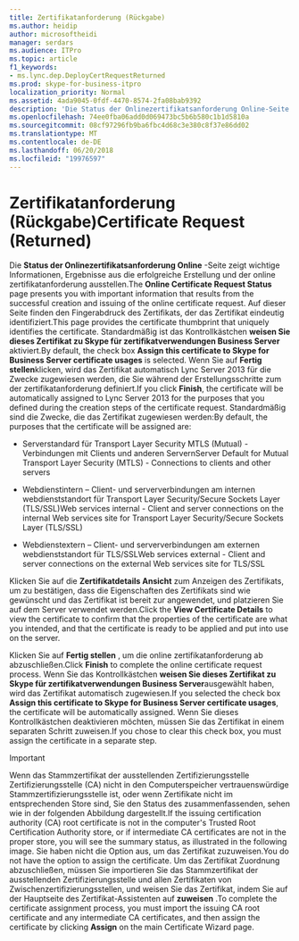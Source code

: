 ```yaml
---
title: Zertifikatanforderung (Rückgabe)
ms.author: heidip
author: microsoftheidi
manager: serdars
ms.audience: ITPro
ms.topic: article
f1_keywords:
- ms.lync.dep.DeployCertRequestReturned
ms.prod: skype-for-business-itpro
localization_priority: Normal
ms.assetid: 4ada9045-0fdf-4470-8574-2fa08bab9392
description: 'Die Status der Onlinezertifikatsanforderung Online-Seite zeigt wichtige Informationen, Ergebnisse aus die erfolgreiche Erstellung und der online zertifikatanforderung ausstellen. Auf dieser Seite finden den Fingerabdruck des Zertifikats, der das Zertifikat eindeutig identifiziert. Standardmäßig ist das Kontrollkästchen weisen dieses Zertifikat Skype für zertifikatverwendungen Business Server aktiviert. Wenn Sie auf "Fertig stellen" klicken, wird das Zertifikat automatisch Lync Server 2013 für die Zwecke zugewiesen werden, die Sie während der Erstellungsschritte zum der zertifikatanforderung definiert. Standardmäßig sind die Zwecke, die das Zertifikat zugewiesen werden:'
ms.openlocfilehash: 74ee0fba06add0d069473bc5b6b580c1b1d5810a
ms.sourcegitcommit: 08cf97296fb9ba6fbc4d68c3e380c8f37e86dd02
ms.translationtype: MT
ms.contentlocale: de-DE
ms.lasthandoff: 06/20/2018
ms.locfileid: "19976597"
---
```

# <a name="certificate-request-returned"></a><span data-ttu-id="9757d-107">Zertifikatanforderung (Rückgabe)</span><span class="sxs-lookup"><span data-stu-id="9757d-107">Certificate Request (Returned)</span></span>
 
<span data-ttu-id="9757d-108">Die **Status der Onlinezertifikatsanforderung Online** -Seite zeigt wichtige Informationen, Ergebnisse aus die erfolgreiche Erstellung und der online zertifikatanforderung ausstellen.</span><span class="sxs-lookup"><span data-stu-id="9757d-108">The **Online Certificate Request Status** page presents you with important information that results from the successful creation and issuing of the online certificate request.</span></span> <span data-ttu-id="9757d-109">Auf dieser Seite finden den Fingerabdruck des Zertifikats, der das Zertifikat eindeutig identifiziert.</span><span class="sxs-lookup"><span data-stu-id="9757d-109">This page provides the certificate thumbprint that uniquely identifies the certificate.</span></span> <span data-ttu-id="9757d-110">Standardmäßig ist das Kontrollkästchen **weisen Sie dieses Zertifikat zu Skype für zertifikatverwendungen Business Server** aktiviert.</span><span class="sxs-lookup"><span data-stu-id="9757d-110">By default, the check box **Assign this certificate to Skype for Business Server certificate usages** is selected.</span></span> <span data-ttu-id="9757d-111">Wenn Sie auf **Fertig stellen**klicken, wird das Zertifikat automatisch Lync Server 2013 für die Zwecke zugewiesen werden, die Sie während der Erstellungsschritte zum der zertifikatanforderung definiert.</span><span class="sxs-lookup"><span data-stu-id="9757d-111">If you click **Finish**, the certificate will be automatically assigned to Lync Server 2013 for the purposes that you defined during the creation steps of the certificate request.</span></span> <span data-ttu-id="9757d-112">Standardmäßig sind die Zwecke, die das Zertifikat zugewiesen werden:</span><span class="sxs-lookup"><span data-stu-id="9757d-112">By default, the purposes that the certificate will be assigned are:</span></span>
  
- <span data-ttu-id="9757d-113">Serverstandard für Transport Layer Security MTLS (Mutual) - Verbindungen mit Clients und anderen Servern</span><span class="sxs-lookup"><span data-stu-id="9757d-113">Server Default for Mutual Transport Layer Security (MTLS) - Connections to clients and other servers</span></span>
    
- <span data-ttu-id="9757d-114">Webdienstintern – Client- und serververbindungen am internen webdienststandort für Transport Layer Security/Secure Sockets Layer (TLS/SSL)</span><span class="sxs-lookup"><span data-stu-id="9757d-114">Web services internal - Client and server connections on the internal Web services site for Transport Layer Security/Secure Sockets Layer (TLS/SSL)</span></span>
    
- <span data-ttu-id="9757d-115">Webdienstextern – Client- und serververbindungen am externen webdienststandort für TLS/SSL</span><span class="sxs-lookup"><span data-stu-id="9757d-115">Web services external - Client and server connections on the external Web services site for TLS/SSL</span></span>
    
<span data-ttu-id="9757d-116">Klicken Sie auf die **Zertifikatdetails Ansicht** zum Anzeigen des Zertifikats, um zu bestätigen, dass die Eigenschaften des Zertifikats sind wie gewünscht und das Zertifikat ist bereit zur angewendet, und platzieren Sie auf dem Server verwendet werden.</span><span class="sxs-lookup"><span data-stu-id="9757d-116">Click the **View Certificate Details** to view the certificate to confirm that the properties of the certificate are what you intended, and that the certificate is ready to be applied and put into use on the server.</span></span>
  
<span data-ttu-id="9757d-117">Klicken Sie auf **Fertig stellen** , um die online zertifikatanforderung ab abzuschließen.</span><span class="sxs-lookup"><span data-stu-id="9757d-117">Click **Finish** to complete the online certificate request process.</span></span> <span data-ttu-id="9757d-118">Wenn Sie das Kontrollkästchen **weisen Sie dieses Zertifikat zu Skype für zertifikatverwendungen Business Server**ausgewählt haben, wird das Zertifikat automatisch zugewiesen.</span><span class="sxs-lookup"><span data-stu-id="9757d-118">If you selected the check box **Assign this certificate to Skype for Business Server certificate usages**, the certificate will be automatically assigned.</span></span> <span data-ttu-id="9757d-119">Wenn Sie dieses Kontrollkästchen deaktivieren möchten, müssen Sie das Zertifikat in einem separaten Schritt zuweisen.</span><span class="sxs-lookup"><span data-stu-id="9757d-119">If you chose to clear this check box, you must assign the certificate in a separate step.</span></span> 
  
> [!IMPORTANT]
> <span data-ttu-id="9757d-120">Wenn das Stammzertifikat der ausstellenden Zertifizierungsstelle Zertifizierungsstelle (CA) nicht in den Computerspeicher vertrauenswürdige Stammzertifizierungsstelle ist, oder wenn Zertifikate nicht im entsprechenden Store sind, Sie den Status des zusammenfassenden, sehen wie in der folgenden Abbildung dargestellt.</span><span class="sxs-lookup"><span data-stu-id="9757d-120">If the issuing certification authority (CA) root certificate is not in the computer's Trusted Root Certification Authority store, or if intermediate CA certificates are not in the proper store, you will see the summary status, as illustrated in the following image.</span></span> <span data-ttu-id="9757d-121">Sie haben nicht die Option aus, um das Zertifikat zuzuweisen.</span><span class="sxs-lookup"><span data-stu-id="9757d-121">You do not have the option to assign the certificate.</span></span> <span data-ttu-id="9757d-122">Um das Zertifikat Zuordnung abzuschließen, müssen Sie importieren Sie das Stammzertifikat der ausstellenden Zertifizierungsstelle und allen Zertifikaten von Zwischenzertifizierungsstellen, und weisen Sie das Zertifikat, indem Sie auf der Hauptseite des Zertifikat-Assistenten auf **zuweisen** .</span><span class="sxs-lookup"><span data-stu-id="9757d-122">To complete the certificate assignment process, you must import the issuing CA root certificate and any intermediate CA certificates, and then assign the certificate by clicking **Assign** on the main Certificate Wizard page.</span></span>
  


